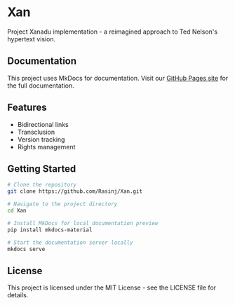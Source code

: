 # Xan

Project Xanadu implementation - a reimagined approach to Ted Nelson's hypertext vision.

## Documentation

This project uses MkDocs for documentation. Visit our [GitHub Pages site](https://rasinj.github.io/Xan/) for the full documentation.

## Features

- Bidirectional links
- Transclusion
- Version tracking
- Rights management

## Getting Started

```bash
# Clone the repository
git clone https://github.com/Rasinj/Xan.git

# Navigate to the project directory
cd Xan

# Install MkDocs for local documentation preview
pip install mkdocs-material

# Start the documentation server locally
mkdocs serve
```

## License

This project is licensed under the MIT License - see the LICENSE file for details.